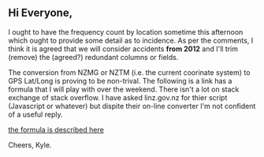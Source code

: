 ## Hi Everyone,

I ought to have the frequency count by location sometime this afternoon which ought to provide some detail as to
incidence. As per the comments, I think it is agreed that we will consider accidents **from 2012** and I'll trim (remove)
the (agreed?) redundant columns or fields.

The conversion from NZMG or NZTM (i.e. the current coorinate system) to GPS Lat/Long is proving to be non-trival. The 
following is a link has a formula that I will play with over the weekend. There isn't a lot on stack exchange of stack
overflow. I have asked linz.gov.nz for thier script (Javascript or whatever) but dispite their on-line converter
I'm not confident of a useful reply. 

[the formula is described here](https://www.linz.govt.nz/guidance/geodetic-system/understanding-coordinate-conversions/projection-conversions/transverse-mercator-transformation-formulae)

Cheers, Kyle.
